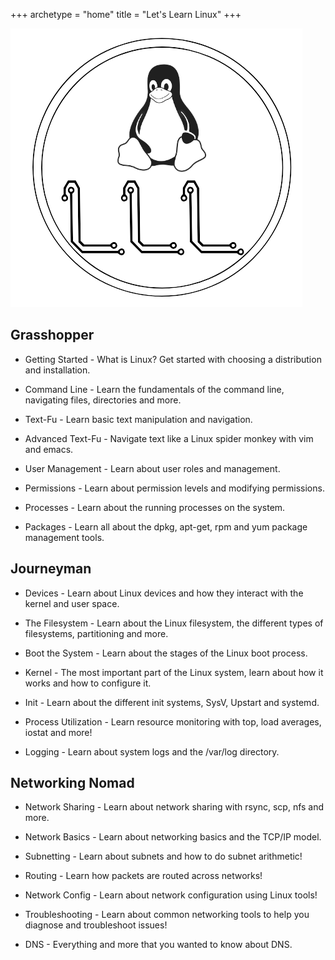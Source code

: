 +++
archetype = "home"
title = "Let's Learn Linux"
+++

![Test](Logo.png?width=20vw) 

## Grasshopper

* Getting Started - What is Linux? Get started with choosing a distribution and installation.

* Command Line - Learn the fundamentals of the command line, navigating files, directories and more.

* Text-Fu - Learn basic text manipulation and navigation.

* Advanced Text-Fu - Navigate text like a Linux spider monkey with vim and emacs.

* User Management - Learn about user roles and management.

* Permissions - Learn about permission levels and modifying permissions.

* Processes - Learn about the running processes on the system.

* Packages - Learn all about the dpkg, apt-get, rpm and yum package management tools.

## Journeyman

* Devices - Learn about Linux devices and how they interact with the kernel and user space.

* The Filesystem - Learn about the Linux filesystem, the different types of filesystems, partitioning and more.

* Boot the System - Learn about the stages of the Linux boot process.

* Kernel - The most important part of the Linux system, learn about how it works and how to configure it.

* Init - Learn about the different init systems, SysV, Upstart and systemd.

* Process Utilization - Learn resource monitoring with top, load averages, iostat and more!

* Logging - Learn about system logs and the /var/log directory.

## Networking Nomad

* Network Sharing - Learn about network sharing with rsync, scp, nfs and more.

* Network Basics - Learn about networking basics and the TCP/IP model.

* Subnetting - Learn about subnets and how to do subnet arithmetic!

* Routing - Learn how packets are routed across networks!

* Network Config - Learn about network configuration using Linux tools!

* Troubleshooting - Learn about common networking tools to help you diagnose and troubleshoot issues!

* DNS - Everything and more that you wanted to know about DNS.

